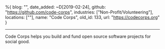 %{
  blog: "",
  date_added: ~D[2019-02-24],
  github: "https://github.com/code-corps",
  industries: ["Non-Profit/Volunteering"],
  locations: [""],
  name: "Code Corps",
  old_id: 133,
  url: "https://codecorps.org"
}

---

Code Corps helps you build and fund open source software projects for social good.
